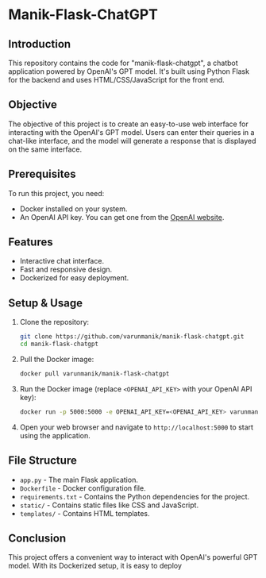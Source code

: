 # Manik-Flask-ChatGPT

## Introduction

This repository contains the code for "manik-flask-chatgpt", a chatbot application powered by OpenAI's GPT model. It's built using Python Flask for the backend and uses HTML/CSS/JavaScript for the front end.

## Objective

The objective of this project is to create an easy-to-use web interface for interacting with the OpenAI's GPT model. Users can enter their queries in a chat-like interface, and the model will generate a response that is displayed on the same interface.

## Prerequisites

To run this project, you need:

- Docker installed on your system.
- An OpenAI API key. You can get one from the [OpenAI website](https://beta.openai.com/).

## Features

- Interactive chat interface.
- Fast and responsive design.
- Dockerized for easy deployment.

## Setup & Usage

1. Clone the repository:
    ```bash
    git clone https://github.com/varunmanik/manik-flask-chatgpt.git
    cd manik-flask-chatgpt
    ```

2. Pull the Docker image:
    ```bash
    docker pull varunmanik/manik-flask-chatgpt
    ```

3. Run the Docker image (replace `<OPENAI_API_KEY>` with your OpenAI API key):
    ```bash
    docker run -p 5000:5000 -e OPENAI_API_KEY=<OPENAI_API_KEY> varunmanik/manik-flask-chatgpt
    ```

4. Open your web browser and navigate to `http://localhost:5000` to start using the application.

## File Structure

- `app.py` - The main Flask application.
- `Dockerfile` - Docker configuration file.
- `requirements.txt` - Contains the Python dependencies for the project.
- `static/` - Contains static files like CSS and JavaScript.
- `templates/` - Contains HTML templates.

## Conclusion

This project offers a convenient way to interact with OpenAI's powerful GPT model. With its Dockerized setup, it is easy to deploy
